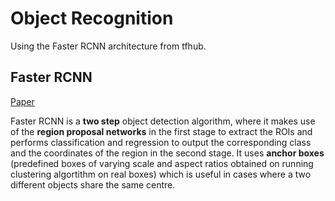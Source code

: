 # Object Recognition
Using the Faster RCNN architecture from tfhub.


## Faster RCNN
[Paper](https://arxiv.org/pdf/1506.01497.pdf)

Faster RCNN is a **two step** object detection algorithm, where it makes use of the **region proposal networks** in the first stage to extract the ROIs and performs classification and regression to output the corresponding class and the coordinates of the region in the second stage. It uses **anchor boxes** (predefined boxes of varying scale and aspect ratios obtained on running clustering algortithm on real boxes) which is useful in cases where a two different objects share the same centre.
